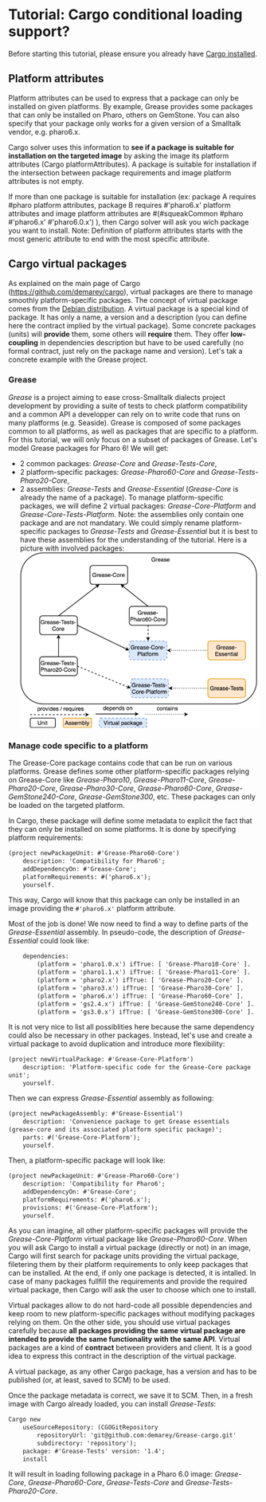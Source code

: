 # Tutorial: Cargo conditional loading support?

Before starting this tutorial, please ensure you already have [Cargo installed](https://github.com/demarey/cargo#install-cargo).

## Platform attributes
Platform attributes can be used to express that a package can only be installed on given platforms. By example, Grease provides some packages that can only be installed on Pharo, others on GemStone. You can also specify that your package only works for a given version of a Smalltalk vendor, e.g. pharo6.x.

Cargo solver uses this information to **see if a package is suitable for installation on the targeted image** by asking the image its platform attributes (Cargo platformAttributes). A package is suitable for installation if the intersection between package requirements and image platform attributes is not empty.

If more than one package is suitable for installation (ex: package A requires #pharo platform attributes, package B requires #'pharo6.x' platform attributes and image platform attributes are #(#squeakCommon #pharo #'pharo6.x' #'pharo6.0.x') ), then Cargo solver will ask you wich package you want to install. 
Note: Definition of platform attributes starts with the most generic attribute to end with the most specific attribute.

## Cargo virtual packages
As explained on the main page of Cargo (https://github.com/demarey/cargo), virtual packages are there to manage smoothly platform-specific packages. The concept of virtual package comes from the [Debian distribution](http://www.linuxtopia.org/online_books/linux_system_administration/debian_linux_guides/debian_linux_faq/ch-pkg_basics.en_007.html).
A virtual package is a special kind of package. It has only a name, a version and a description (you can define here the contract implied by the virtual package). Some concrete packages (units) will **provide** them, some others will **require** them. They offer **low-coupling** in dependencies description but have to be used carefully (no formal contract, just rely on the package name and version).
Let's tak a concrete example with the Grease project.

### Grease
*Grease* is a project aiming to ease cross-Smalltalk dialects project development by providing a suite of tests to check platform compatibility and a common API a developper can rely on to write code that runs on many platforms (e.g. Seaside).
Grease is composed of some packages common to all platforms, as well as packages that are specific to a platform. For this tutorial, we will only focus on a subset of packages of Grease.
Let's model Grease packages for Pharo 6!
We will get:
- 2 common packages: *Grease-Core* and *Grease-Tests-Core*,
- 2 platform-specific packages: *Grease-Pharo60-Core* and *Grease-Tests-Pharo20-Core*,
- 2 assemblies: *Grease-Tests* and *Grease-Essential* (*Grease-Core* is already the name of a package). 
To manage platform-specific packages, we will define 2 virtual packages: *Grease-Core-Platform* and *Grease-Core-Tests-Platform*.
Note: the assemblies only contain one package and are not mandatary. We could simply rename platform-specific packages to *Grease-Tests* and *Grease-Essential* but it is best to have these assemblies for the understanding of the tutorial.
Here is a picture with involved packages: ![Grease project modelled with Cargo](/doc/grease-cargo-tuto.png)

### Manage code specific to a platform
The Grease-Core package contains code that can be run on various platforms. Grease defines some other platform-specific packages relying on Grease-Core like *Grease-Pharo10*, *Grease-Pharo11-Core*, *Grease-Pharo20-Core*, *Grease-Pharo30-Core*, *Grease-Pharo60-Core*, *Grease-GemStone240-Core*, *Grease-GemStone300*, etc. These packages can only be loaded on the targeted platform.

In Cargo, these package will define some metadata to explicit the fact that they can only be installed on some platforms. It is done by specifying platform requirements:
```smalltalk
(project newPackageUnit: #'Grease-Pharo60-Core')
	description: 'Compatibility for Pharo6';
	addDependencyOn: #'Grease-Core';
	platformRequirements: #('pharo6.x');
	yourself.
```
This way, Cargo will know that this package can only be installed in an image providing the `#'pharo6.x'` platform attribute.

Most of the job is done! We now need to find a way to define parts of the *Grease-Essential* assembly. In pseudo-code, the description of *Grease-Essential* could look like:
```smalltalk
	dependencies:
		(platform = 'pharo1.0.x') ifTrue: [ 'Grease-Pharo10-Core' ].
		(platform = 'pharo1.1.x') ifTrue: [ 'Grease-Pharo11-Core' ].
		(platform = 'pharo2.x') ifTrue: [ 'Grease-Pharo20-Core' ].
		(platform = 'pharo3.x') ifTrue: [ 'Grease-Pharo30-Core' ].
		(platform = 'pharo6.x') ifTrue: [ 'Grease-Pharo60-Core' ].
		(platform = 'gs2.4.x') ifTrue: [ 'Grease-GemStone240-Core' ].
		(platform = 'gs3.0.x') ifTrue: [ 'Grease-GemStone300-Core' ].
```
It is not very nice to list all possiblities here because the same dependency could also be necessary in other packages. Instead, let's use and create a virtual package to avoid duplication and introduce more flexibility:
```smalltalk
(project newVirtualPackage: #'Grease-Core-Platform')
	description: 'Platform-specific code for the Grease-Core package unit';
	yourself.
```
Then we can express *Grease-Essential* assembly as following:
```smalltalk
(project newPackageAssembly: #'Grease-Essential')
	description: 'Convenience package to get Grease essentials (grease-core and its associated platform specific package)';
	parts: #('Grease-Core-Platform');
	yourself.
```
Then, a platform-specific package will look like:
```smalltalk
(project newPackageUnit: #'Grease-Pharo60-Core')
	description: 'Compatibility for Pharo6';
	addDependencyOn: #'Grease-Core';
	platformRequirements: #('pharo6.x');
	provisions: #('Grease-Core-Platform');
	yourself.
```
As you can imagine, all other platform-specific packages will provide the *Grease-Core-Platform* virtual package like *Grease-Pharo60-Core*. When you will ask Cargo to install a virtual package (directly or not) in an image, Cargo will first search for package units providing the virtual package, filetering them by their platform requirements to only keep packages that can be installed. At the end, if only one package is detected, it is intalled. In case of many packages fullfill the requirements and provide the required virtual package, then Cargo will ask the user to choose which one to install.

Virtual packages allow to do not hard-code all possible dependencies and keep room to new platform-specific packages without modifying packages relying on them. On the other side, you should use virtual packages carefully because **all packages providing the same virtual package are intended to provide the same functionality with the same API**. Virtual packages are a kind of **contract** between providers and client. It is a good idea to express this contract in the description of the virtual package.

A virtual package, as any other Cargo package, has a version and has to be published (or, at least, saved to SCM) to be used.

Once the package metadata is correct, we save it to SCM.
Then, in a fresh image with Cargo already loaded, you can install *Grease-Tests*:
```smalltalk
Cargo new 
	useSourceRepository: (CGOGitRepository 
		repositoryUrl: 'git@github.com:demarey/Grease-cargo.git'
		subdirectory: 'repository');
	package: #'Grease-Tests' version: '1.4';
	install
```
It will result in loading following package in a Pharo 6.0 image: *Grease-Core*, *Grease-Pharo60-Core*, *Grease-Tests-Core* and *Grease-Tests-Pharo20-Core*.
